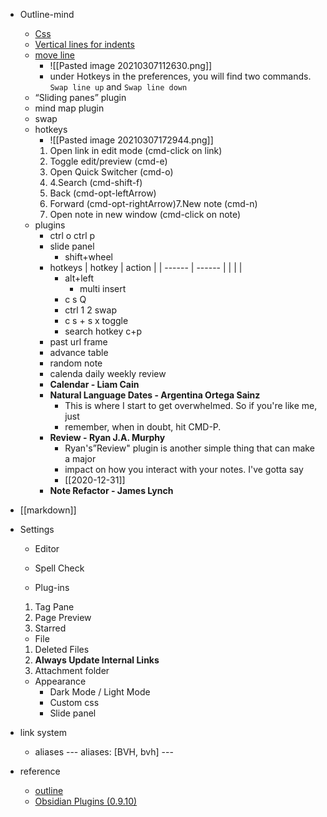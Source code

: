   - Outline-mind
	-  [Css](https://forum.obsidian.md/t/theme-obsidian-pisum-dark/1534/16)
	-  [Vertical lines for indents](https://forum.obsidian.md/t/vertical-lines-for-indents/442/4)
	-  [move line ](https://forum.obsidian.md/t/feature-request-move-line-up-and-down/1592/8) 
		-  ![[Pasted image 20210307112630.png]]
	   - under Hotkeys in the preferences, you will find two commands. `Swap line up` and `Swap line down`
	- “Sliding panes” plugin	
	- mind map plugin
	- swap 
	- hotkeys
		- ![[Pasted image 20210307172944.png]]
		1. Open link in edit mode (cmd-click on link)
		2. Toggle edit/preview (cmd-e)
		3. Open Quick Switcher (cmd-o)
		4. 4.Search (cmd-shift-f)
		5. Back (cmd-opt-leftArrow)
		6. Forward (cmd-opt-rightArrow)7.New note (cmd-n)
		7. Open note in new window (cmd-click on note)
	- plugins
		- ctrl o ctrl p
		- slide panel
			- shift+wheel
		- hotkeys
| hotkey | action |
| ------ | ------ |
|        |        |
			- alt+left
				- multi insert
			- c s Q		
			- ctrl 1 2  swap
			- c s + s x toggle
			- search hotkey  c+p
		- past url  frame
		- advance table
		- random note
		- calenda  daily  weekly review
		- **Calendar - Liam Cain**
		- **Natural Language Dates - Argentina Ortega Sainz**
			- This is where I start to get overwhelmed. So if you're like me, just 
			- remember, when in doubt, hit CMD-P.
		- **Review - Ryan J.A. Murphy**
			- Ryan's”Review" plugin is another simple thing that can make a major
			- impact on how you interact with your notes. I've gotta say
			- [[2020-12-31]]
		- **Note Refactor - James Lynch** 


- [[markdown]]
-  Settings
	- Editor
	- Spell Check

	- Plug-ins
	1. Tag Pane
	2. Page Preview
	3. Starred

	- File
	1. Deleted Files
	2. **Always Update lnternal Links**
	3. Attachment folder

	- Appearance
		- Dark Mode / Light Mode
		- Custom css 
		- Slide panel


- link system
	- aliases
				---
				aliases: [BVH, bvh]
				---

- reference
	- [outline](https://www.youtube.com/embed/6Hn1_UMTgPo)
	- 	[Obsidian Plugins (0.9.10)](https://www.youtube.com/watch?v=X61wRmfZU8Y)		
